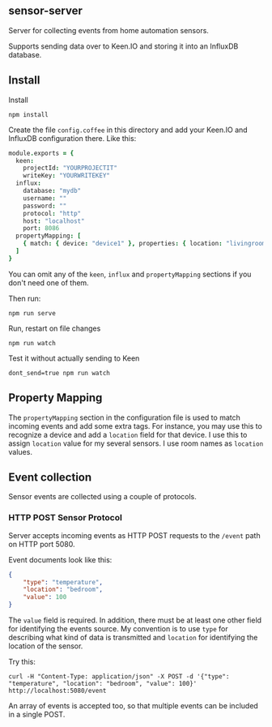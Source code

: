 ## sensor-server

Server for collecting events from home automation sensors.

Supports sending data over to Keen.IO and storing it into an InfluxDB database.

## Install

Install

    npm install

Create the file `config.coffee` in this  directory and add your Keen.IO and InfluxDB configuration there. Like this:

```coffeescript
module.exports = {
  keen:
    projectId: "YOURPROJECTIT"
    writeKey: "YOURWRITEKEY"
  influx:
    database: "mydb"
    username: ""
    password: ""
    protocol: "http"
    host: "localhost"
    port: 8086
  propertyMapping: [
    { match: { device: "device1" }, properties: { location: "livingroom" }}
  ]
}
```

You can omit any of the `keen`, `influx` and `propertyMapping` sections if you don't need one of them.

Then run:

    npm run serve

Run, restart on file changes

    npm run watch

Test it without actually sending to Keen

    dont_send=true npm run watch

## Property Mapping

The `propertyMapping` section in the configuration file is used to match incoming events and add some extra tags. For instance,
you may use this to recognize a device and add a `location` field for that device. I use this to assign `location` value for my 
several sensors. I use room names as `location` values.

## Event collection

Sensor events are collected using a couple of protocols.

### HTTP POST Sensor Protocol

Server accepts incoming events as HTTP POST requests to the `/event` path on HTTP port 5080.

Event documents look like this:

```json
{
    "type": "temperature", 
    "location": "bedroom", 
    "value": 100
}
```

The `value` field is required. In addition, there must be at least one other field for identifying the events source. My convention is to use `type` for describing what kind of data is transmitted and `location` for identifying the location of the sensor.

Try this:

    curl -H "Content-Type: application/json" -X POST -d '{"type": "temperature", "location": "bedroom", "value": 100}' http://localhost:5080/event

An array of events is accepted too, so that multiple events can be included in a single POST.
